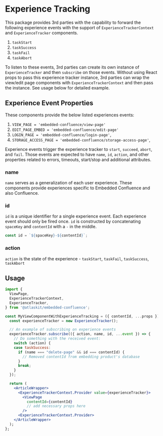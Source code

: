 # Experience Tracking

This package provides 3rd parties with the capability to forward the following experience events
with the support of `ExperienceTrackerContext` and `ExperienceTracker` components.

1. `taskStart`
2. `taskSuccess`
3. `taskFail`
4. `taskAbort`

To listen to these events, 3rd parties can create its own instance of `ExperienceTracker` and then
`subscribe` on those events. Without using React props to pass this experience tracker instance, 3rd
parties can wrap the view/edit page components with `ExperienceTrackerContext` and then pass the
instance. See usage below for detailed example.

## Experience Event Properties

These components provide the below listed experiences events:

1. `VIEW_PAGE = 'embedded-confluence/view-page'`
2. `EDIT_PAGE_EMBED = 'embedded-confluence/edit-page'`
3. `LOGIN_PAGE = 'embedded-confluence/login-page'`,
4. `STORAGE_ACCESS_PAGE = 'embedded-confluence/storage-access-page'`,

Experience events trigger the experience tracker to `start`, `succeed`, `abort`, and `fail`. Those
events are expected to have `name`, `id`, `action`, and other properties related to errors,
timeouts, start/stop and additional attributes.

### name

`name` serves as a generalization of each user experience. These components provide experiences
specific to Embedded Confluence and also Confluence.

### id

`id` is a unique identifier for a single experience event. Each experience event should only be
fired once. `id` is constructed by concatenating `spaceKey` and `contentId` with a `-` in the
middle.

```jsx
const id = `${spaceKey}-${contentId}`;
```

### action

`action` is the state of the experience - `taskStart`, `taskFail`, `taskSuccess`, `taskAbort`

## Usage

```jsx
import {
  ViewPage,
  ExperienceTrackerContext,
  ExperienceTracker,
} from '@atlaskit/embedded-confluence';

const MyViewComponentWithExperienceTracking = ({ contentId, ...props }) => {
  const experienceTracker = new ExperienceTracker();

  // An example of subscribing on experience events
  experienceTracker.subscribe(({ action, name, id, ...event }) => {
    // Do something with the received event:
    switch (action) {
    case taskSuccess:
      if (name === "delete-page" && id === contentId) {
        // Removed contentId from embedding product's database
      }
      break;
    }
  });

  return (
    <ArticleWrapper>
      <ExperienceTrackerContext.Provider value={experienceTracker}>
        <ViewPage
          contentId={contentId}
          // add necessary props here
        />
      <ExperienceTrackerContext.Provider>
    </ArticleWrapper>
  );
};
```

